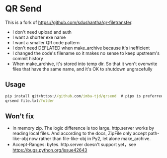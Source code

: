 # QR Send

This is a fork of https://github.com/sdushantha/qr-filetransfer.

* I don't need upload and auth
* I want a shorter exe name
* I want a smaller QR code pattern
* I don't need DEFLATED when make_archive because it's inefficient
* I changed the code's filename so it makes no sense to keep upstream's commit history
* When make_archive, it's stored into temp dir. So that it won't overwrite files that have the same name, and it's OK to shutdown ungracefully

## Usage

```cmd
pip install git+https://github.com/imba-tjd/qrsend  # pipx is preferred
qrsend file.txt/folder
```

## Won't fix

* In memory zip. The logic difference is too large. http.server works by reading local files. And according to the docs, ZipFile only accept path-like-obj now rather than file-like-obj in Py2, let alone make_archive.
* Accept-Ranges: bytes. http.server doesn't support yet，see https://bugs.python.org/issue42643
